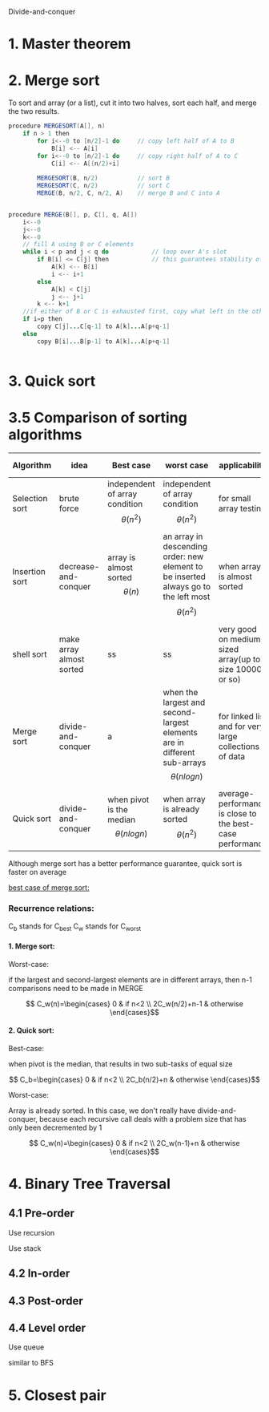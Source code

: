 Divide-and-conquer
# 1. Master theorem

# 2. Merge sort
To sort and array (or a list), cut it into two halves, sort each half, and merge the two results.

```java
procedure MERGESORT(A[], n)
    if n > 1 then
        for i<--0 to [n/2]-1 do     // copy left half of A to B
            B[i] <-- A[i]
        for i<--0 to [n/2]-1 do     // copy right half of A to C
            C[i] <-- A[(n/2)+i]
        
        MERGESORT(B, n/2)           // sort B
        MERGESORT(C, n/2)           // sort C
        MERGE(B, n/2, C, n/2, A)    // merge B and C into A


procedure MERGE(B[], p, C[], q, A[])
    i<--0
    j<--0
    k<--0
    // fill A using B or C elements
    while i < p and j < q do            // loop over A's slot
        if B[i] <= C[j] then            // this guarantees stability of mergesort 
            A[k] <-- B[i]
            i <-- i+1
        else
            A[k] < C[j]
            j <-- j+1
        k <-- k+1
    //if either of B or C is exhausted first, copy what left in the other into A
    if i=p then
        copy C[j]...C[q-1] to A[k]...A[p+q-1]
    else
        copy B[i]...B[p-1] to A[k]...A[p+q-1]
    
```




# 3. Quick sort



# 3.5 Comparison of sorting algorithms
Algorithm | idea | Best case | worst case | applicability |stable | in-place
------ | ------ | ----- | -----| ----- |-----|-----
Selection sort   | brute force   | independent of array condition $$\theta(n^2)$$ | independent of array condition $$\theta(n^2)$$ | for small array testing | no | yes
Insertion sort   | decrease-and-conquer   |  array is almost sorted $$\theta(n)$$  | an array in descending order:  new element to be inserted always go to the left most $$\theta(n^2)$$ | when array is almost sorted |yes|yes
shell sort | make array almost sorted | ss| ss | very good on medium-sized array(up to size 10000 or so)| no | yes
Merge sort   | divide-and-conquer   | a   | when the largest and second-largest elements are in different sub-arrays $$\theta(nlogn)$$ | for linked list and for very large collections of data | yes | no
Quick sort   | divide-and-conquer   | when pivot is the median $$\theta(nlogn)$$   | when array is already sorted $$\theta(n^2)$$|  average-performance is close to the best-case performance | no | yes

Although merge sort has a better performance guarantee, quick sort is faster on average

[best case of merge sort:](https://stackoverflow.com/questions/57132694/best-case-for-merge-sort)


### Recurrence relations:

C<sub>b</sub> stands for C<sub>best</sub>
C<sub>w</sub> stands for C<sub>worst</sub>


#### 1. Merge sort:

Worst-case: 

if the largest and second-largest elements are in different arrays, then n-1 comparisons need to be made in MERGE

$$ C_w(n)=\begin{cases}
0 & if n<2 \\
2C_w(n/2)+n-1 & otherwise   
\end{cases}$$

#### 2. Quick sort:

Best-case: 

when pivot is the median, that results in two sub-tasks of equal size

$$ C_b=\begin{cases}
0 & if n<2 \\
2C_b(n/2)+n & otherwise   
\end{cases}$$

Worst-case: 

Array is already sorted. In this case, we don't really have divide-and-conquer, because each recursive call deals with a problem size that has only been decremented by 1

$$ C_w(n)=\begin{cases}
0 & if n<2 \\
2C_w(n-1)+n & otherwise   
\end{cases}$$



# 4. Binary Tree Traversal
## 4.1 Pre-order

Use recursion

Use stack

## 4.2 In-order

## 4.3 Post-order

## 4.4 Level order

Use queue

similar to BFS

# 5. Closest pair 